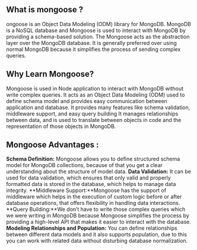## What is mongoose ?
ongoose is an Object Data Modeling (ODM) library for MongoDB. MongoDB is a NoSQL database and Mongoose is used to interact with MongoDB by providing a schema-based solution. The Mongoose acts as the abstraction layer over the MongoDB database. It is generally preferred over using normal MongoDB because it simplifies the process of sending complex queries.

## Why Learn Mongoose? 
Mongoose is used in Node application to interact with MongoDB without write complex queries. It acts as an Object Data Modeling (ODM) used to define schema model and provides easy communication between application and database. It provides many features like schema validation, middleware support, and easy query building It manages relationships between data, and is used to translate between objects in code and the representation of those objects in MongoDB.

## Mongoose Advantages :
**Schema Definition:** Mongoose allows you to define structured schema model for MongoDB collections, because of that you get a clear understanding about the structure of model data.
**Data Validation:**  It can be used for data validation, which ensures that only valid and properly formatted data is stored in the database, which helps to manage data integrity.
**Middleware Support:**Mongoose has the support of middleware which helps in the execution of custom logic before or after database operations, that offers flexibility in handling data interactions.
**Query Building:**We don’t have to write those complex queries which we were writing in MongoDB because Mongoose simplifies the process by providing a high-level API that makes it easier to interact with the database.
**Modeling Relationships and Population:** You can define relationships between different data models and it also supports population, due to this you can work with related data without disturbing database normalization.